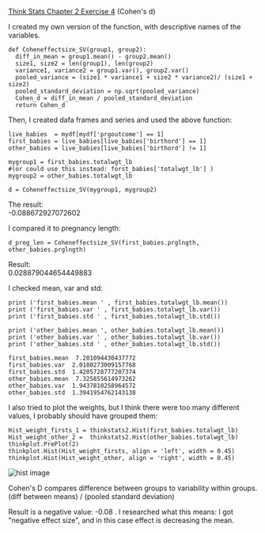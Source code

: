 [Think Stats Chapter 2 Exercise 4](http://greenteapress.com/thinkstats2/html/thinkstats2003.html#toc24) (Cohen's d)


I created my own version of the function, with descriptive names of the variables.  


    def Coheneffectsize_SV(group1, group2):    
      diff_in_mean = group1.mean() - group2.mean()   
      size1, size2 = len(group1), len(group2)   
      variance1, variance2 = group1.var(), group2.var() 
      pooled_variance = (size1 * variance1 + size2 * variance2)/ (size1 + size2)  
      pooled_standard_deviation = np.sqrt(pooled_variance)  
      Cohen_d = diff_in_mean / pooled_standard_deviation  
      return Cohen_d
 
  
  
  
  
Then, I created dafa frames and series and used the above function:

    live_babies  = mydf[mydf['prgoutcome'] == 1]  
    first_babies = live_babies[live_babies['birthord'] == 1]  
    other_babies = live_babies[live_babies['birthord'] != 1]  

    mygroup1 = first_babies.totalwgt_lb  
    #(or could use this instead: forst_babies['totalwgt_lb'] )
    mygroup2 = other_babies.totalwgt_lb 

    d = Coheneffectsize_SV(mygroup1, mygroup2) 
  
The result:  
-0.088672927072602 

I compared it to pregnancy length:  

    d_preg_len = Coheneffectsize_SV(first_babies.prglngth, other_babies.prglngth)  
   
  Result:    
0.028879044654449883  

I checked mean, var and std:

    print ('first_babies.mean ' , first_babies.totalwgt_lb.mean())  
    print ('first_babies.var ' , first_babies.totalwgt_lb.var()) 
    print ('first_babies.std ' , first_babies.totalwgt_lb.std()) 
  
    print ('other_babies.mean ', other_babies.totalwgt_lb.mean())   
    print ('other_babies.var ' , other_babies.totalwgt_lb.var())   
    print ('other_babies.std ' , other_babies.totalwgt_lb.std())   

    first_babies.mean  7.201094430437772  
    first_babies.var  2.0180273009157768  
    first_babies.std  1.4205728777207374  
    other_babies.mean  7.325855614973262  
    other_babies.var  1.9437810258964572  
    other_babies.std  1.3941954762143138 

I also tried to plot the weights, but  I think there were too many different values, I probably should have grouped them:

    Hist_weight_firsts_1 = thinkstats2.Hist(first_babies.totalwgt_lb)  
    Hist_weight_other_2 =  thinkstats2.Hist(other_babies.totalwgt_lb)  
    thinkplot.PrePlot(2) 
    thinkplot.Hist(Hist_weight_firsts, align = 'left', width = 0.45)  
    thinkplot.Hist(Hist_weight_other, align = 'right', width = 0.45)  

![hist image](https://github.com/svikhter/dsp/tree/master/img/Added_Image_Stats_2_4.tiff)

Cohen's D compares difference between groups to variability within groups.  
(diff between means) /  (pooled standard deviation)  
  
   
  Result is a negative value: -0.08 . 
  I researched what this means: I got "negative effect size", and in this case effect is decreasing the mean.  
   
